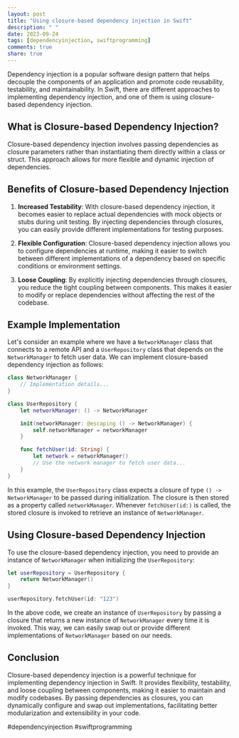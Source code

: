```yaml
---
layout: post
title: "Using closure-based dependency injection in Swift"
description: " "
date: 2023-09-24
tags: [dependencyinjection, swiftprogramming]
comments: true
share: true
---
```


Dependency injection is a popular software design pattern that helps decouple the components of an application and promote code reusability, testability, and maintainability. In Swift, there are different approaches to implementing dependency injection, and one of them is using closure-based dependency injection.

## What is Closure-based Dependency Injection?

Closure-based dependency injection involves passing dependencies as closure parameters rather than instantiating them directly within a class or struct. This approach allows for more flexible and dynamic injection of dependencies.

## Benefits of Closure-based Dependency Injection

1. **Increased Testability**: With closure-based dependency injection, it becomes easier to replace actual dependencies with mock objects or stubs during unit testing. By injecting dependencies through closures, you can easily provide different implementations for testing purposes.

2. **Flexible Configuration**: Closure-based dependency injection allows you to configure dependencies at runtime, making it easier to switch between different implementations of a dependency based on specific conditions or environment settings.

3. **Loose Coupling**: By explicitly injecting dependencies through closures, you reduce the tight coupling between components. This makes it easier to modify or replace dependencies without affecting the rest of the codebase.

## Example Implementation

Let's consider an example where we have a `NetworkManager` class that connects to a remote API and a `UserRepository` class that depends on the `NetworkManager` to fetch user data. We can implement closure-based dependency injection as follows:

```swift
class NetworkManager {
    // Implementation details...
}

class UserRepository {
    let networkManager: () -> NetworkManager

    init(networkManager: @escaping () -> NetworkManager) {
        self.networkManager = networkManager
    }

    func fetchUser(id: String) {
        let network = networkManager()
        // Use the network manager to fetch user data...
    }
}
```

In this example, the `UserRepository` class expects a closure of type `() -> NetworkManager` to be passed during initialization. The closure is then stored as a property called `networkManager`. Whenever `fetchUser(id:)` is called, the stored closure is invoked to retrieve an instance of `NetworkManager`.

## Using Closure-based Dependency Injection

To use the closure-based dependency injection, you need to provide an instance of `NetworkManager` when initializing the `UserRepository`:

```swift
let userRepository = UserRepository {
    return NetworkManager()
}

userRepository.fetchUser(id: "123")
```

In the above code, we create an instance of `UserRepository` by passing a closure that returns a new instance of `NetworkManager` every time it is invoked. This way, we can easily swap out or provide different implementations of `NetworkManager` based on our needs.

## Conclusion

Closure-based dependency injection is a powerful technique for implementing dependency injection in Swift. It provides flexibility, testability, and loose coupling between components, making it easier to maintain and modify codebases. By passing dependencies as closures, you can dynamically configure and swap out implementations, facilitating better modularization and extensibility in your code.

#dependencyinjection #swiftprogramming